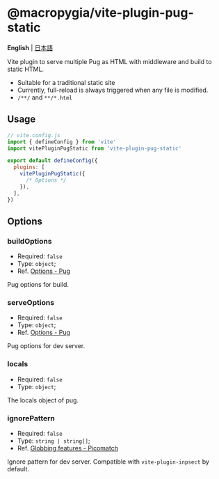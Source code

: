 # @macropygia/vite-plugin-pug-static

**English** | [日本語](README.ja_JP.md)

Vite plugin to serve multiple Pug as HTML with middleware and build to static HTML.

- Suitable for a traditional static site
- Currently, full-reload is always triggered when any file is modified.
- `/**/` and `**/*.html`

## Usage

```js
// vite.config.js
import { defineConfig } from 'vite'
import vitePluginPugStatic from 'vite-plugin-pug-static'

export default defineConfig({
  plugins: [
    vitePluginPugStatic({
      /* Options */
    }),
  ],
})
```

## Options

### buildOptions

- Required: `false`
- Type: `object`;
- Ref. [Options - Pug](https://pugjs.org/api/reference.html#options)

Pug options for build.

### serveOptions

- Required: `false`
- Type: `object`;
- Ref. [Options - Pug](https://pugjs.org/api/reference.html#options)

Pug options for dev server.

### locals

- Required: `false`
- Type: `object`;

The locals object of pug.

### ignorePattern

- Required: `false`
- Type: `string | string[]`;
- Ref. [Globbing features - Picomatch](https://github.com/micromatch/picomatch#globbing-features)

Ignore pattern for dev server. Compatible with `vite-plugin-inpsect` by default.
